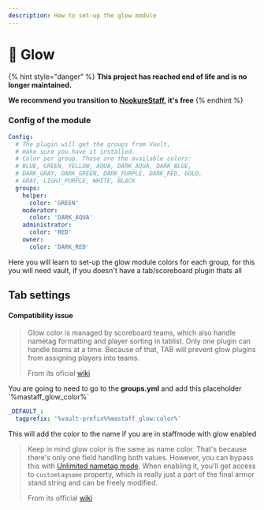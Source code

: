 ```yaml
---
description: How to set-up the glow module
---
```


# 🔆 Glow

{% hint style="danger" %}
**This project has reached end of life and is no longer maintained.**

**We recommend you transition to** [**NookureStaff**](https://builtbybit.com/resources/nookurestaff-staffmode-utils.25460/)**, it's free**
{% endhint %}

### Config  of the module

```yaml
Config:
  # The plugin will get the groups from Vault,
  # make sure you have it installed.
  # Color per group. These are the available colors:
  # BLUE, GREEN, YELLOW, AQUA, DARK_AQUA, DARK_BLUE,
  # DARK_GRAY, DARK_GREEN, DARK_PURPLE, DARK_RED, GOLD,
  # GRAY, LIGHT_PURPLE, WHITE, BLACK
  groups:
    helper:
      color: 'GREEN'
    moderator:
      color: 'DARK_AQUA'
    administrator:
      color: 'RED'
    owner:
      color: 'DARK_RED'
```

Here you will learn to set-up the glow module colors for each group, for this you will need vault, if you doesn't have a tab/scoreboard plugin thats all

## Tab settings

#### Compatibility issue

> Glow color is managed by scoreboard teams, which also handle nametag formatting and player sorting in tablist. Only one plugin can handle teams at a time. Because of that, TAB will prevent glow plugins from assigning players into teams.
>
>
>
> From its oficial [wiki](https://github.com/NEZNAMY/TAB/wiki/How-to-make-TAB-compatible-with-glow-plugins#reason-for-compatibility-issue)

You are going to need to go to the **groups.yml** and add this placeholder \`%mastaff\_glow\_color%\`

```yaml
_DEFAULT_:
  tagprefix: '%vault-prefix%%mastaff_glow:color%'
```

This will add the color to the name if you are in staffmode with glow enabled

> Keep in mind glow color is the same as name color. That's because there's only one field handling both values. However, you can bypass this with [Unlimited nametag mode](https://github.com/NEZNAMY/TAB/wiki/Feature-guide:-Unlimited-nametag-mode). When enabling it, you'll get access to `customtagname` property, which is really just a part of the final armor stand string and can be freely modified.
>
>
>
> From its official [wiki](https://github.com/NEZNAMY/TAB/wiki/How-to-make-TAB-compatible-with-glow-plugins#solution)



